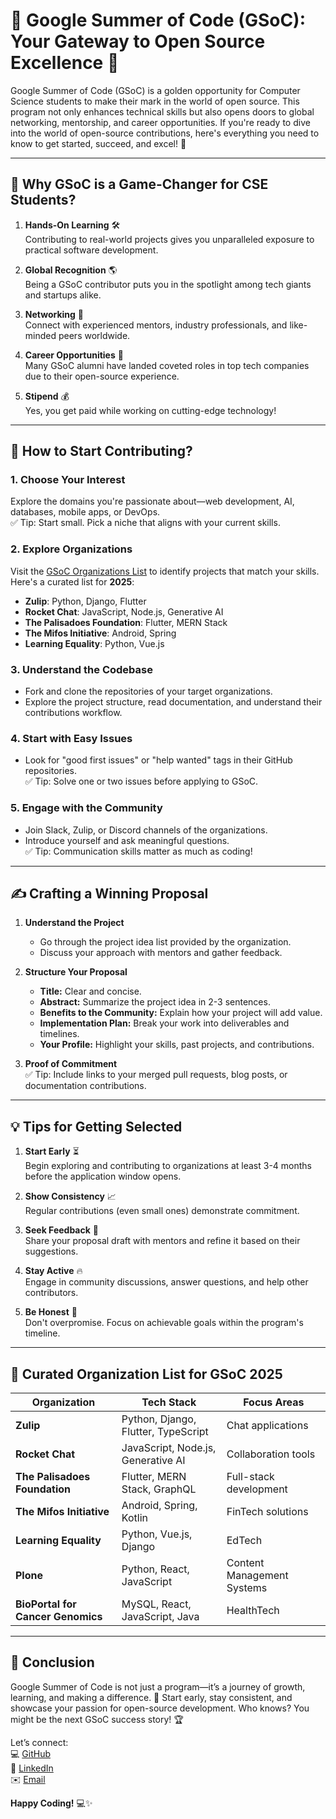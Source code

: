 # 🌟 Google Summer of Code (GSoC): Your Gateway to Open Source Excellence 🌟

Google Summer of Code (GSoC) is a golden opportunity for Computer Science students to make their mark in the world of open source. This program not only enhances technical skills but also opens doors to global networking, mentorship, and career opportunities. If you're ready to dive into the world of open-source contributions, here's everything you need to know to get started, succeed, and excel! 🚀

---

## 🎯 **Why GSoC is a Game-Changer for CSE Students?**

1. **Hands-On Learning** 🛠️  
   Contributing to real-world projects gives you unparalleled exposure to practical software development.

2. **Global Recognition** 🌎  
   Being a GSoC contributor puts you in the spotlight among tech giants and startups alike.

3. **Networking** 🤝  
   Connect with experienced mentors, industry professionals, and like-minded peers worldwide.

4. **Career Opportunities** 💼  
   Many GSoC alumni have landed coveted roles in top tech companies due to their open-source experience.

5. **Stipend** 💰  
   Yes, you get paid while working on cutting-edge technology!  

---

## 🚀 **How to Start Contributing?**

### 1. **Choose Your Interest**  
   Explore the domains you're passionate about—web development, AI, databases, mobile apps, or DevOps.  
   ✅ Tip: Start small. Pick a niche that aligns with your current skills.

### 2. **Explore Organizations**  
   Visit the [GSoC Organizations List](https://summerofcode.withgoogle.com) to identify projects that match your skills. Here's a curated list for **2025**:
   - **Zulip**: Python, Django, Flutter  
   - **Rocket Chat**: JavaScript, Node.js, Generative AI  
   - **The Palisadoes Foundation**: Flutter, MERN Stack  
   - **The Mifos Initiative**: Android, Spring  
   - **Learning Equality**: Python, Vue.js  

### 3. **Understand the Codebase**  
   - Fork and clone the repositories of your target organizations.  
   - Explore the project structure, read documentation, and understand their contributions workflow.

### 4. **Start with Easy Issues**  
   - Look for "good first issues" or "help wanted" tags in their GitHub repositories.  
   ✅ Tip: Solve one or two issues before applying to GSoC. 

### 5. **Engage with the Community**  
   - Join Slack, Zulip, or Discord channels of the organizations.  
   - Introduce yourself and ask meaningful questions.  
   ✅ Tip: Communication skills matter as much as coding!

---

## ✍️ **Crafting a Winning Proposal**

1. **Understand the Project**  
   - Go through the project idea list provided by the organization.  
   - Discuss your approach with mentors and gather feedback.

2. **Structure Your Proposal**  
   - **Title:** Clear and concise.  
   - **Abstract:** Summarize the project idea in 2-3 sentences.  
   - **Benefits to the Community:** Explain how your project will add value.  
   - **Implementation Plan:** Break your work into deliverables and timelines.  
   - **Your Profile:** Highlight your skills, past projects, and contributions.  

3. **Proof of Commitment**  
   ✅ Tip: Include links to your merged pull requests, blog posts, or documentation contributions.

---

## 💡 **Tips for Getting Selected**

1. **Start Early** ⏳  
   Begin exploring and contributing to organizations at least 3-4 months before the application window opens.

2. **Show Consistency** 📈  
   Regular contributions (even small ones) demonstrate commitment.

3. **Seek Feedback** 💬  
   Share your proposal draft with mentors and refine it based on their suggestions.

4. **Stay Active** 🔥  
   Engage in community discussions, answer questions, and help other contributors.

5. **Be Honest** 🤝  
   Don't overpromise. Focus on achievable goals within the program's timeline.

---

## 📜 **Curated Organization List for GSoC 2025**

| Organization                   | Tech Stack                                      | Focus Areas                        |
|--------------------------------|------------------------------------------------|------------------------------------|
| **Zulip**                      | Python, Django, Flutter, TypeScript            | Chat applications                  |
| **Rocket Chat**                | JavaScript, Node.js, Generative AI             | Collaboration tools                |
| **The Palisadoes Foundation**  | Flutter, MERN Stack, GraphQL                   | Full-stack development             |
| **The Mifos Initiative**       | Android, Spring, Kotlin                        | FinTech solutions                  |
| **Learning Equality**          | Python, Vue.js, Django                         | EdTech                             |
| **Plone**                      | Python, React, JavaScript                      | Content Management Systems         |
| **BioPortal for Cancer Genomics** | MySQL, React, JavaScript, Java               | HealthTech                         |

---

## 🎉 **Conclusion**

Google Summer of Code is not just a program—it’s a journey of growth, learning, and making a difference. 🌟 Start early, stay consistent, and showcase your passion for open-source development. Who knows? You might be the next GSoC success story! 🏆  

Let’s connect:  
💻 [GitHub](https://github.com/rahulbastia00)  
🔗 [LinkedIn](https://www.linkedin.com/in/rahulbastia/)  
✉️ [Email](mailto:rahul.bastia00@gmail.com)  

**Happy Coding!** 💻✨
